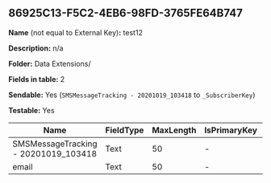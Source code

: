## 86925C13-F5C2-4EB6-98FD-3765FE64B747

**Name** (not equal to External Key)**:** test12

**Description:** n/a

**Folder:** Data Extensions/

**Fields in table:** 2

**Sendable:** Yes (`SMSMessageTracking - 20201019_103418` to `_SubscriberKey`)

**Testable:** Yes

| Name | FieldType | MaxLength | IsPrimaryKey | IsNullable | DefaultValue |
| --- | --- | --- | --- | --- | --- |
| SMSMessageTracking - 20201019_103418 | Text | 50 | - | - |  |
| email | Text | 50 | - | - |  |
